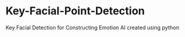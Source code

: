 # Key-Facial-Point-Detection
 Key Facial Detection for Constructing Emotion AI created using python
